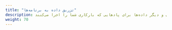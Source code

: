 ```yaml
---
title: "تزریق داده به برنامه‌ها"
description: تعیین پیکربندی و دیگر داده‌ها برای پادهایی که بارکاری شما را اجرا می‌کنند.
weight: 70
---
```

